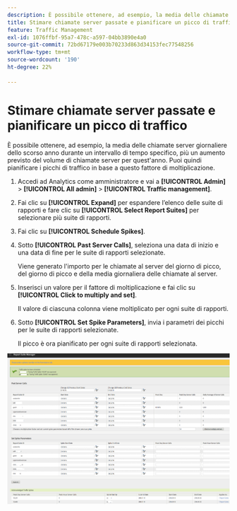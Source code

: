 ```yaml
---
description: È possibile ottenere, ad esempio, la media delle chiamate server giornaliere dello scorso anno durante un intervallo di tempo specifico, più un aumento previsto del volume di chiamate server per quest'anno. Puoi quindi pianificare i picchi di traffico in base a questo fattore di moltiplicazione.
title: Stimare chiamate server passate e pianificare un picco di traffico
feature: Traffic Management
exl-id: 1076ffbf-95a7-478c-a597-04bb3890e4a0
source-git-commit: 72bd67179e003b70233d863d34153fec77548256
workflow-type: tm+mt
source-wordcount: '190'
ht-degree: 22%

---
```


# Stimare chiamate server passate e pianificare un picco di traffico

È possibile ottenere, ad esempio, la media delle chiamate server giornaliere dello scorso anno durante un intervallo di tempo specifico, più un aumento previsto del volume di chiamate server per quest&#39;anno. Puoi quindi pianificare i picchi di traffico in base a questo fattore di moltiplicazione.

1. Accedi ad Analytics come amministratore e vai a **[!UICONTROL Admin]** > **[!UICONTROL All admin]** > **[!UICONTROL Traffic management]**.

1. Fai clic su **[!UICONTROL Expand]** per espandere l’elenco delle suite di rapporti e fare clic su **[!UICONTROL Select Report Suites]** per selezionare più suite di rapporti.

1. Fai clic su **[!UICONTROL Schedule Spikes]**.
1. Sotto **[!UICONTROL Past Server Calls]**, seleziona una data di inizio e una data di fine per le suite di rapporti selezionate.

   Viene generato l&#39;importo per le chiamate al server del giorno di picco, del giorno di picco e della media giornaliera delle chiamate al server.

1. Inserisci un valore per il fattore di moltiplicazione e fai clic su **[!UICONTROL Click to multiply and set]**.

   Il valore di ciascuna colonna viene moltiplicato per ogni suite di rapporti.

1. Sotto **[!UICONTROL Set Spike Parameters]**, invia i parametri dei picchi per le suite di rapporti selezionate.

   Il picco è ora pianificato per ogni suite di rapporti selezionata.

![](assets/past_server_calls.png)
